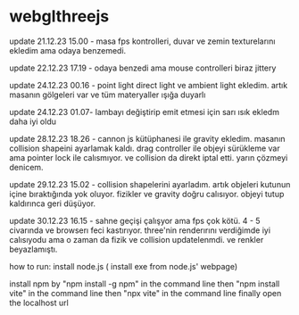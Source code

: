 # webglthreejs

update 21.12.23 15.00 - masa fps kontrolleri, duvar ve zemin texturelarını ekledim
ama odaya benzemedi.

update 22.12.23 17.19 - odaya benzedi ama mouse controlleri biraz jittery

update 24.12.23 00.16 - point light direct light ve ambient light ekledim. artık masanın gölgeleri var ve tüm materyaller ışığa duyarlı

update 24.12.23 01.07- lambayı değiştirip emit etmesi için sarı ısık ekledm daha iyi oldu

update 28.12.23 18.26 - cannon js kütüphanesi ile gravity ekledim. masanın collision shapeini ayarlamak kaldı. drag controller ile objeyi sürükleme var ama pointer lock ile calısmıyor. ve collision da direkt iptal etti. yarın çözmeyi denicem.

update 29.12.23 15.02 - collision shapelerini ayarladım. artık objeleri kutunun içine bıraktığında yok oluyor. fizikler ve gravity doğru calısıyor. objeyi tutup kaldırınca geri düşüyor.

update 30.12.23 16.15 - sahne geçişi çalışyor ama fps çok kötü. 4 - 5 civarında ve browserı feci kastırıyor. three'nin renderırını verdiğimde iyi calısıyodu ama o zaman da fizik ve collision updatelenmdi. ve renkler beyazlamıştı.

how to run:
install node.js ( install exe from node.js' webpage)

install npm by "npm install -g npm" in the command line
then "npm install vite" in the command line
then "npx vite" in the command line
finally open the localhost url
